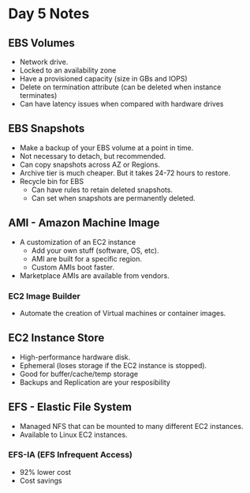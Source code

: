 
<!--- Copyright (C) 2024 teslazonda --->

<!--- This program is free software: you can redistribute it and/or modify it under the terms of the GNU General Public License as published by the Free Software Foundation, either version 3 of the License, or (at your option) any later version. --->

<!--- This program is distributed in the hope that it will be useful, but WITHOUT ANY WARRANTY; without even the implied warranty of MERCHANTABILITY or FITNESS FOR A PARTICULAR PURPOSE.  See the
GNU General Public License for more details. --->

<!--- You should have received a copy of the GNU General Public License along with this program.  If not, see https://www.gnu.org/licenses/ --->

# Day 5 Notes

## EBS Volumes

* Network drive.
* Locked to an availability zone
* Have a provisioned capacity (size in GBs and IOPS)
* Delete on termination attribute (can be deleted when instance terminates)
* Can have latency issues when compared with hardware drives

## EBS Snapshots

* Make a backup of your EBS volume at a point in time.
* Not necessary to detach, but recommended.
* Can copy snapshots across AZ or Regions.
* Archive tier is much cheaper. But it takes 24-72 hours to restore.
* Recycle bin for EBS
  - Can have rules to retain deleted snapshots.
  - Can set when snapshots are permanently deleted.

## AMI - Amazon Machine Image
* A customization of an EC2 instance
  - Add your own stuff (software, OS, etc).
  - AMI are built for a specific region.
  - Custom AMIs boot faster.
* Marketplace AMIs are available from vendors.

### EC2 Image Builder
* Automate the creation of Virtual machines or container images.

## EC2 Instance Store
* High-performance hardware disk.
* Ephemeral (loses storage if the EC2 instance is stopped).
* Good for buffer/cache/temp storage
* Backups and Replication are your resposibility

## EFS - Elastic File System
* Managed NFS that can be mounted to many different EC2 instances.
* Available to Linux EC2 instances.

### EFS-IA (EFS Infrequent Access)
* 92% lower cost
* Cost savings
